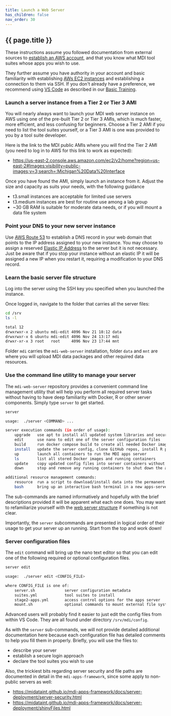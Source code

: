 ```yaml
---
title: Launch a Web Server
has_children: false
nav_order: 30
---
```


## {{ page.title }}

These instructions assume you followed documentation from external sources to
[establish an AWS account](https://portal.aws.amazon.com/gp/aws/developer/registration/index.html),
and that you know what MDI tool suites whose apps you wish to use.

They further assume you have authority in your account and basic familiarity with establishing
[AWs EC2 instances](https://aws.amazon.com/pm/ec2) and establishing a connection to them via SSH.
If you don't already have a preference, we recommend using [VS Code](https://code.visualstudio.com/)
as described in our [Basic Training](https://midataint.github.io/mdi-basic-training/docs/code-editor/).

### Launch a server instance from a Tier 2 or Tier 3 AMI

You will nearly always want to launch your MDI web server instance on AWS
using one of the pre-built Tier 2 or Tier 3 AMIs, which is much faster, more efficient,
and less confusing for beginners. Choose a Tier 2 AMI if you need to list the tool suites yourself,
or a Tier 3 AMI is one was provided to you by a tool suite developer.

Here is the link to the MDI public AMIs where you will find the Tier 2 AMI (you need to log in to 
AWS for this link to work as expected):
- https://us-east-2.console.aws.amazon.com/ec2/v2/home?region=us-east-2#Images:visibility=public-images;v=3;search=:Michigan%20Data%20Interface

Once you have found the AMI, simply launch an instance from it.  Adjust the size and capacity as suits 
your needs, with the following guidance
- t3.small instances are acceptable for limited use servers
- t3.medium instances are best for routine use among a lab group
- ~30 GB RAM is suitable for moderate data needs, or if you will mount a data file system

### Point your DNS to your new server instance

Use [AWS Route 53](https://aws.amazon.com/route53/) to establish a DNS record in your web domain 
that points to the IP address assigned to your new instance.
You may choose to assign a reserved 
[Elastic IP Address](https://docs.aws.amazon.com/AWSEC2/latest/UserGuide/elastic-ip-addresses-eip.html) 
to the server but it is not necessary. Just
be aware that if you stop your instance without an elastic IP it will be assigned a new IP
when you restart it, requiring a modification to your DNS record. 

### Learn the basic server file structure

Log into the server using the SSH key you specified when you launched the instance.

Once logged in, navigate to the folder that carries all the server files:

```sh
cd /srv
ls -l

total 12
drwxrwxr-x 2 ubuntu mdi-edit 4096 Nov 21 18:12 data
drwxrwxr-x 6 ubuntu mdi-edit 4096 Nov 24 13:17 mdi
drwxr-xr-x 3 root   root     4096 Nov 23 17:44 mnt
```

Folder `mdi` carries the `mdi-web-server` installation,
folder `data` and `mnt` are where you will upload MDI data packages 
and other required data resources.

### Use the command line utility to manage your server

The `mdi-web-server` repository provides a convenient command line
management utility that will help you perform all required server
tasks without having to have deep familiarity with Docker, R
or other server components. Simply type `server` to get started.

```sh
server

usage:  ./server <COMMAND> ...

server execution commands (in order of usage):
    upgrade   use apt to install all updated system libraries and security patches
    edit      use nano to edit one of the server configuration files
    build     run docker compose build to create all needed Docker images
    install   update the server config, clone GitHub repos, install R packages
    up        launch all containers to run the MDI apps server
    ls        list all stored Docker images and running containers
    update    copy updated config files into server containers without reinstalling
    down      stop and remove any running containers to shut down the apps server

additional resource management commands:
    resource  run a script to download/install data into the permanent Docker volume
    bash      bring up an interactive bash terminal in a new apps-server container
```

The sub-commands are named informatively and hopefully with the brief 
descriptions provided it will be apparent what each one does. You may want
to refamiliarize yourself with the 
[web server structure](https://midataint.github.io/mdi-aws-ami/docs/server-structure.html)
if something is not clear.

Importantly, the `server` subcommands are presented in logical order of their
usage to get your server up an running. Start from the top and work down!

### Server configuration files

The `edit` command will bring up the nano text editor so that you can
edit one of the following required or optional configuration files.

```sh
server edit

usage:  ./server edit <CONFIG_FILE>

where CONFIG_FILE is one of:
    server.sh             server configuration metadata
    suites.yml            tool suites to install
    stage2-apps.yml       access control options for the apps server
    mount.sh              optional commands to mount external file systems to /srv/mnt/...
```

Advanced users will probably find it easier to just edit the config files
from within VS Code. They are all found under directory `/srv/mdi/config`.

As with the `server` sub-commands, we will not provide detailed additional
documentation here because each configuration file has detailed comments
to help you fill them in properly. Briefly, you will use the files to:
- describe your server
- establish a secure login approach
- declare the tool suites you wish to use

Also, the trickiest bits regarding server security and file paths
are documented in detail in the `mdi-apps-framework`, since some apply
to non-public servers as well:

- <https://midataint.github.io/mdi-apps-framework/docs/server-deployment/server-security.html>
- <https://midataint.github.io/mdi-apps-framework/docs/server-deployment/shinyFiles.html>
